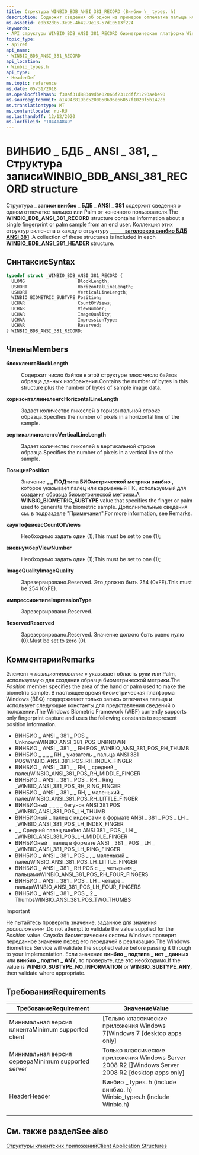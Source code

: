 ```yaml
---
title: Структура WINBIO_BDB_ANSI_381_RECORD (Винбио \_ types. h)
description: Содержит сведения об одном из примеров отпечатка пальца или Palm от конечного пользователя.
ms.assetid: e0b32d05-3e96-4b42-9e18-57d10513f224
keywords:
- API структуры WINBIO_BDB_ANSI_381_RECORD биометрическая платформа Windows
topic_type:
- apiref
api_name:
- WINBIO_BDB_ANSI_381_RECORD
api_location:
- Winbio_types.h
api_type:
- HeaderDef
ms.topic: reference
ms.date: 05/31/2018
ms.openlocfilehash: f30af31d88349dbe02066f231cdff21293aebe90
ms.sourcegitcommit: a1494c819bc5200050696e66057f1020f5b142cb
ms.translationtype: MT
ms.contentlocale: ru-RU
ms.lasthandoff: 12/12/2020
ms.locfileid: "104414849"
---
```

# <a name="winbio_bdb_ansi_381_record-structure"></a><span data-ttu-id="f3cc1-104">ВИНБИО \_ БДБ \_ ANSI \_ 381, \_ Структура записи</span><span class="sxs-lookup"><span data-stu-id="f3cc1-104">WINBIO\_BDB\_ANSI\_381\_RECORD structure</span></span>

<span data-ttu-id="f3cc1-105">Структура **\_ записи винбио \_ БДБ \_ ANSI \_ 381** содержит сведения о одном отпечатке пальцев или Palm от конечного пользователя.</span><span class="sxs-lookup"><span data-stu-id="f3cc1-105">The **WINBIO\_BDB\_ANSI\_381\_RECORD** structure contains information about a single fingerprint or palm sample from an end user.</span></span> <span data-ttu-id="f3cc1-106">Коллекция этих структур включена в каждую структуру [**\_ \_ \_ \_ заголовков винбио БДБ ANSI 381**](winbio-bdb-ansi-381-header.md) .</span><span class="sxs-lookup"><span data-stu-id="f3cc1-106">A collection of these structures is included in each [**WINBIO\_BDB\_ANSI\_381\_HEADER**](winbio-bdb-ansi-381-header.md) structure.</span></span>

## <a name="syntax"></a><span data-ttu-id="f3cc1-107">Синтаксис</span><span class="sxs-lookup"><span data-stu-id="f3cc1-107">Syntax</span></span>


```C++
typedef struct _WINBIO_BDB_ANSI_381_RECORD {
  ULONG                    BlockLength;
  USHORT                   HorizontalLineLength;
  USHORT                   VerticalLineLength;
  WINBIO_BIOMETRIC_SUBTYPE Position;
  UCHAR                    CountOfViews;
  UCHAR                    ViewNumber;
  UCHAR                    ImageQuality;
  UCHAR                    ImpressionType;
  UCHAR                    Reserved;
} WINBIO_BDB_ANSI_381_RECORD;
```



## <a name="members"></a><span data-ttu-id="f3cc1-108">Члены</span><span class="sxs-lookup"><span data-stu-id="f3cc1-108">Members</span></span>

<dl> <dt>

<span data-ttu-id="f3cc1-109">**блоккленгс**</span><span class="sxs-lookup"><span data-stu-id="f3cc1-109">**BlockLength**</span></span>
</dt> <dd>

<span data-ttu-id="f3cc1-110">Содержит число байтов в этой структуре плюс число байтов образца данных изображения.</span><span class="sxs-lookup"><span data-stu-id="f3cc1-110">Contains the number of bytes in this structure plus the number of bytes of sample image data.</span></span>

</dd> <dt>

<span data-ttu-id="f3cc1-111">**хоризонталлинеленгс**</span><span class="sxs-lookup"><span data-stu-id="f3cc1-111">**HorizontalLineLength**</span></span>
</dt> <dd>

<span data-ttu-id="f3cc1-112">Задает количество пикселей в горизонтальной строке образца.</span><span class="sxs-lookup"><span data-stu-id="f3cc1-112">Specifies the number of pixels in a horizontal line of the sample.</span></span>

</dd> <dt>

<span data-ttu-id="f3cc1-113">**вертикаллинеленгс**</span><span class="sxs-lookup"><span data-stu-id="f3cc1-113">**VerticalLineLength**</span></span>
</dt> <dd>

<span data-ttu-id="f3cc1-114">Задает количество пикселей в вертикальной строке образца.</span><span class="sxs-lookup"><span data-stu-id="f3cc1-114">Specifies the number of pixels in a vertical line of the sample.</span></span>

</dd> <dt>

<span data-ttu-id="f3cc1-115">**Позиция**</span><span class="sxs-lookup"><span data-stu-id="f3cc1-115">**Position**</span></span>
</dt> <dd>

<span data-ttu-id="f3cc1-116">Значение **\_ \_ ПОДтипа БИОметрической метрики винбио** , которое указывает палец или карманный ПК, используемый для создания образца биометрической метрики.</span><span class="sxs-lookup"><span data-stu-id="f3cc1-116">A **WINBIO\_BIOMETRIC\_SUBTYPE** value that specifies the finger or palm used to generate the biometric sample.</span></span> <span data-ttu-id="f3cc1-117">Дополнительные сведения см. в подразделе "Примечания".</span><span class="sxs-lookup"><span data-stu-id="f3cc1-117">For more information, see Remarks.</span></span>

</dd> <dt>

<span data-ttu-id="f3cc1-118">**каунтофвиевс**</span><span class="sxs-lookup"><span data-stu-id="f3cc1-118">**CountOfViews**</span></span>
</dt> <dd>

<span data-ttu-id="f3cc1-119">Необходимо задать один (1);</span><span class="sxs-lookup"><span data-stu-id="f3cc1-119">This must be set to one (1);</span></span>

</dd> <dt>

<span data-ttu-id="f3cc1-120">**виевнумбер**</span><span class="sxs-lookup"><span data-stu-id="f3cc1-120">**ViewNumber**</span></span>
</dt> <dd>

<span data-ttu-id="f3cc1-121">Необходимо задать один (1);</span><span class="sxs-lookup"><span data-stu-id="f3cc1-121">This must be set to one (1);</span></span>

</dd> <dt>

<span data-ttu-id="f3cc1-122">**ImageQuality**</span><span class="sxs-lookup"><span data-stu-id="f3cc1-122">**ImageQuality**</span></span>
</dt> <dd>

<span data-ttu-id="f3cc1-123">Зарезервировано.</span><span class="sxs-lookup"><span data-stu-id="f3cc1-123">Reserved.</span></span> <span data-ttu-id="f3cc1-124">Это должно быть 254 (0xFE).</span><span class="sxs-lookup"><span data-stu-id="f3cc1-124">This must be 254 (0xFE).</span></span>

</dd> <dt>

<span data-ttu-id="f3cc1-125">**импрессионтипе**</span><span class="sxs-lookup"><span data-stu-id="f3cc1-125">**ImpressionType**</span></span>
</dt> <dd>

<span data-ttu-id="f3cc1-126">Зарезервировано.</span><span class="sxs-lookup"><span data-stu-id="f3cc1-126">Reserved.</span></span>

</dd> <dt>

<span data-ttu-id="f3cc1-127">**Reserved**</span><span class="sxs-lookup"><span data-stu-id="f3cc1-127">**Reserved**</span></span>
</dt> <dd>

<span data-ttu-id="f3cc1-128">Зарезервировано.</span><span class="sxs-lookup"><span data-stu-id="f3cc1-128">Reserved.</span></span> <span data-ttu-id="f3cc1-129">Значение должно быть равно нулю (0).</span><span class="sxs-lookup"><span data-stu-id="f3cc1-129">Must be set to zero (0).</span></span>

</dd> </dl>

## <a name="remarks"></a><span data-ttu-id="f3cc1-130">Комментарии</span><span class="sxs-lookup"><span data-stu-id="f3cc1-130">Remarks</span></span>

<span data-ttu-id="f3cc1-131">Элемент « *позиционирование* » указывает область руки или Palm, используемую для создания образца биометрической метрики.</span><span class="sxs-lookup"><span data-stu-id="f3cc1-131">The *Position* member specifies the area of the hand or palm used to make the biometric sample.</span></span> <span data-ttu-id="f3cc1-132">В настоящее время биометрическая платформа Windows (ВБФ) поддерживает только запись отпечатка пальца и использует следующие константы для представления сведений о положении.</span><span class="sxs-lookup"><span data-stu-id="f3cc1-132">The Windows Biometric Framework (WBF) currently supports only fingerprint capture and uses the following constants to represent position information.</span></span>

-   <span data-ttu-id="f3cc1-133">ВИНБИО \_ ANSI \_ 381 \_ POS \_ Unknown</span><span class="sxs-lookup"><span data-stu-id="f3cc1-133">WINBIO\_ANSI\_381\_POS\_UNKNOWN</span></span>
-   <span data-ttu-id="f3cc1-134">ВИНБИО \_ ANSI \_ 381 \_ \_ RH POS \_</span><span class="sxs-lookup"><span data-stu-id="f3cc1-134">WINBIO\_ANSI\_381\_POS\_RH\_THUMB</span></span>
-   <span data-ttu-id="f3cc1-135">ВИНБИО \_ \_ \_ \_ RH \_ указатель \_ пальца ANSI 381 POS</span><span class="sxs-lookup"><span data-stu-id="f3cc1-135">WINBIO\_ANSI\_381\_POS\_RH\_INDEX\_FINGER</span></span>
-   <span data-ttu-id="f3cc1-136">ВИНБИО \_ ANSI \_ 381 \_ \_ RH, \_ средний \_ палец</span><span class="sxs-lookup"><span data-stu-id="f3cc1-136">WINBIO\_ANSI\_381\_POS\_RH\_MIDDLE\_FINGER</span></span>
-   <span data-ttu-id="f3cc1-137">ВИНБИО \_ ANSI \_ 381 \_ POS \_ RH \_ Ring \_</span><span class="sxs-lookup"><span data-stu-id="f3cc1-137">WINBIO\_ANSI\_381\_POS\_RH\_RING\_FINGER</span></span>
-   <span data-ttu-id="f3cc1-138">ВИНБИО \_ ANSI \_ 381 \_ \_ RH, \_ маленький \_ палец</span><span class="sxs-lookup"><span data-stu-id="f3cc1-138">WINBIO\_ANSI\_381\_POS\_RH\_LITTLE\_FINGER</span></span>
-   <span data-ttu-id="f3cc1-139">ВИНБИОный \_ \_ \_ \_ бегунок ANSI 381 POS \_</span><span class="sxs-lookup"><span data-stu-id="f3cc1-139">WINBIO\_ANSI\_381\_POS\_LH\_THUMB</span></span>
-   <span data-ttu-id="f3cc1-140">ВИНБИОный \_ палец с индексами в формате ANSI \_ 381 \_ POS \_ LH \_ \_</span><span class="sxs-lookup"><span data-stu-id="f3cc1-140">WINBIO\_ANSI\_381\_POS\_LH\_INDEX\_FINGER</span></span>
-   <span data-ttu-id="f3cc1-141">\_ \_ Средний палец винбио ANSI 381 \_ POS \_ LH \_ \_</span><span class="sxs-lookup"><span data-stu-id="f3cc1-141">WINBIO\_ANSI\_381\_POS\_LH\_MIDDLE\_FINGER</span></span>
-   <span data-ttu-id="f3cc1-142">ВИНБИОный \_ палец в формате ANSI \_ 381 \_ POS \_ LH \_ \_</span><span class="sxs-lookup"><span data-stu-id="f3cc1-142">WINBIO\_ANSI\_381\_POS\_LH\_RING\_FINGER</span></span>
-   <span data-ttu-id="f3cc1-143">ВИНБИО \_ ANSI \_ 381 \_ POS \_ , \_ маленький \_ палец</span><span class="sxs-lookup"><span data-stu-id="f3cc1-143">WINBIO\_ANSI\_381\_POS\_LH\_LITTLE\_FINGER</span></span>
-   <span data-ttu-id="f3cc1-144">ВИНБИО \_ ANSI \_ 381 \_ RH POS с \_ \_ четырьмя \_ пальцами</span><span class="sxs-lookup"><span data-stu-id="f3cc1-144">WINBIO\_ANSI\_381\_POS\_RH\_FOUR\_FINGERS</span></span>
-   <span data-ttu-id="f3cc1-145">ВИНБИО \_ ANSI \_ 381 \_ POS \_ LH \_ четыре \_ пальца</span><span class="sxs-lookup"><span data-stu-id="f3cc1-145">WINBIO\_ANSI\_381\_POS\_LH\_FOUR\_FINGERS</span></span>
-   <span data-ttu-id="f3cc1-146">ВИНБИО \_ ANSI \_ 381 \_ POS \_ 2 \_ Thumbs</span><span class="sxs-lookup"><span data-stu-id="f3cc1-146">WINBIO\_ANSI\_381\_POS\_TWO\_THUMBS</span></span>

> [!IMPORTANT]
>
> <span data-ttu-id="f3cc1-147">Не пытайтесь проверить значение, заданное для значения *расположения* .</span><span class="sxs-lookup"><span data-stu-id="f3cc1-147">Do not attempt to validate the value supplied for the *Position* value.</span></span> <span data-ttu-id="f3cc1-148">Служба биометрических систем Windows проверит переданное значение перед его передачей в реализацию.</span><span class="sxs-lookup"><span data-stu-id="f3cc1-148">The Windows Biometrics Service will validate the supplied value before passing it through to your implementation.</span></span> <span data-ttu-id="f3cc1-149">Если значение **винбио \_ подтипа \_ нет \_ данных** или **винбио \_ подтип \_ ANY**, то проверьте, где это необходимо.</span><span class="sxs-lookup"><span data-stu-id="f3cc1-149">If the value is **WINBIO\_SUBTYPE\_NO\_INFORMATION** or **WINBIO\_SUBTYPE\_ANY**, then validate where appropriate.</span></span>

 

## <a name="requirements"></a><span data-ttu-id="f3cc1-150">Требования</span><span class="sxs-lookup"><span data-stu-id="f3cc1-150">Requirements</span></span>



| <span data-ttu-id="f3cc1-151">Требование</span><span class="sxs-lookup"><span data-stu-id="f3cc1-151">Requirement</span></span> | <span data-ttu-id="f3cc1-152">Значение</span><span class="sxs-lookup"><span data-stu-id="f3cc1-152">Value</span></span> |
|-------------------------------------|---------------------------------------------------------------------------------------------------------------|
| <span data-ttu-id="f3cc1-153">Минимальная версия клиента</span><span class="sxs-lookup"><span data-stu-id="f3cc1-153">Minimum supported client</span></span><br/> | <span data-ttu-id="f3cc1-154">\[Только классические приложения Windows 7\]</span><span class="sxs-lookup"><span data-stu-id="f3cc1-154">Windows 7 \[desktop apps only\]</span></span><br/>                                                                    |
| <span data-ttu-id="f3cc1-155">Минимальная версия сервера</span><span class="sxs-lookup"><span data-stu-id="f3cc1-155">Minimum supported server</span></span><br/> | <span data-ttu-id="f3cc1-156">Только классические приложения Windows Server 2008 R2 \[\]</span><span class="sxs-lookup"><span data-stu-id="f3cc1-156">Windows Server 2008 R2 \[desktop apps only\]</span></span><br/>                                                       |
| <span data-ttu-id="f3cc1-157">Header</span><span class="sxs-lookup"><span data-stu-id="f3cc1-157">Header</span></span><br/>                   | <dl> <span data-ttu-id="f3cc1-158"><dt>Винбио \_ types. h (include винбио. h)</dt></span><span class="sxs-lookup"><span data-stu-id="f3cc1-158"><dt>Winbio\_types.h (include Winbio.h)</dt></span></span> </dl> |



## <a name="see-also"></a><span data-ttu-id="f3cc1-159">См. также раздел</span><span class="sxs-lookup"><span data-stu-id="f3cc1-159">See also</span></span>

<dl> <dt>

[<span data-ttu-id="f3cc1-160">Структуры клиентских приложений</span><span class="sxs-lookup"><span data-stu-id="f3cc1-160">Client Application Structures</span></span>](client-application-structures.md)
</dt> </dl>

 

 





